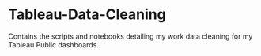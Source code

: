 # Tableau-Data-Cleaning
Contains the scripts and notebooks detailing my work data cleaning for my Tableau Public dashboards.

